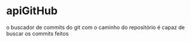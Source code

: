 # apiGitHub
o buscador de commits do git com o caminho do repositório é capaz de buscar os commits feitos
